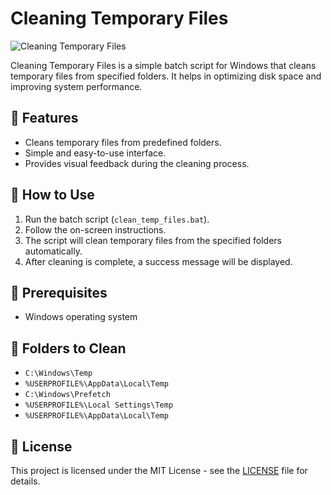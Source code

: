 # Cleaning Temporary Files

![Cleaning Temporary Files](https://encrypted-tbn0.gstatic.com/images?q=tbn:ANd9GcT3G7cqbICFVdvJgJ3hoh4VRigrlBx55Fn26IZGzvoo8gjXsY9qwDVr_E9EFNsPS0HjFB8&usqp=CAU)

Cleaning Temporary Files is a simple batch script for Windows that cleans temporary files from specified folders. It helps in optimizing disk space and improving system performance.

## 🚀 Features

- Cleans temporary files from predefined folders.
- Simple and easy-to-use interface.
- Provides visual feedback during the cleaning process.

## 📝 How to Use

1. Run the batch script (`clean_temp_files.bat`).
2. Follow the on-screen instructions.
3. The script will clean temporary files from the specified folders automatically.
4. After cleaning is complete, a success message will be displayed.

## 🧹 Prerequisites

- Windows operating system

## 📂 Folders to Clean

- `C:\Windows\Temp`
- `%USERPROFILE%\AppData\Local\Temp`
- `C:\Windows\Prefetch`
- `%USERPROFILE%\Local Settings\Temp`
- `%USERPROFILE%\AppData\Local\Temp`

## 📄 License

This project is licensed under the MIT License - see the [LICENSE](LICENSE) file for details.
